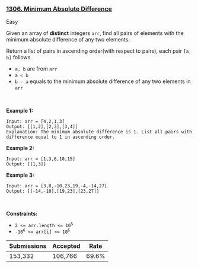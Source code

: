 ### [1306. Minimum Absolute Difference](https://leetcode.com/problems/minimum-absolute-difference/)

Easy

Given an array of __distinct__ integers `` arr ``, find all pairs of elements with the minimum absolute difference of any two elements.

Return a list of pairs in ascending order(with respect to pairs), each pair `` [a, b] `` follows

*   `` a, b `` are from `` arr ``
*   `` a < b ``
*   `` b - a `` equals to the minimum absolute difference of any two elements in `` arr ``

 

__Example 1:__

```
Input: arr = [4,2,1,3]
Output: [[1,2],[2,3],[3,4]]
Explanation: The minimum absolute difference is 1. List all pairs with difference equal to 1 in ascending order.
```

__Example 2:__

```
Input: arr = [1,3,6,10,15]
Output: [[1,3]]
```

__Example 3:__

```
Input: arr = [3,8,-10,23,19,-4,-14,27]
Output: [[-14,-10],[19,23],[23,27]]
```

 

__Constraints:__

*   <code>2 <= arr.length <= 10<sup>5</sup></code>
*   <code>-10<sup>6</sup> <= arr[i] <= 10<sup>6</sup></code>

| Submissions    | Accepted     | Rate   |
| -------------- | ------------ | ------ |
| 153,332 | 106,766 | 69.6% |